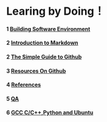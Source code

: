 
# Learing by Doing！

#### 1 [Building Software Environment](https://github.com/PySEE/home/tree/S2018/guide/BuildingSoftwareEnvironment.md) 
#### 2 [Introduction to Markdown](https://github.com/PySEE/home/tree/S2018/guide/Introduction2Markdown.md) 

#### 2 [The Simple Guide to Github](https://github.com/PySEE/home/tree/S2018/guide/TheSimpleGuide2Github.md) 

#### 3 [Resources On Github](https://github.com/PySEE/home/tree/S2018/guide/ResourcesOnGithub.md) 

#### 4 [References](https://github.com/PySEE/home/tree/S2018/guide/References.md) 

#### 5 [QA](https://github.com/PySEE/home/tree/S2018/guide/QA.md) 

#### 6 [GCC C/C++,Python and Ubuntu](https://github.com/PySEE/home/tree/S2018/guide/Ubuntu-Python-C.md) 